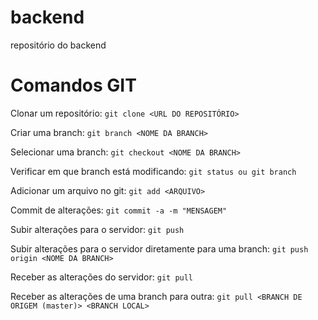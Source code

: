 # backend

repositório do backend


# Comandos GIT

Clonar um repositório:
`git clone <URL DO REPOSITÓRIO>`

Criar uma branch:
`git branch <NOME DA BRANCH>`

Selecionar uma branch:
`git checkout <NOME DA BRANCH>`

Verificar em que branch está modificando:
`git status ou git branch`

Adicionar um arquivo no git:
`git add <ARQUIVO>`

Commit de alterações:
`git commit -a -m "MENSAGEM"`

Subir alterações para o servidor:
`git push`

Subir alterações para o servidor diretamente para uma branch:
`git push origin <NOME DA BRANCH>`

Receber as alterações do servidor:
`git pull`

Receber as alterações de uma branch para outra:
`git pull <BRANCH DE ORIGEM (master)> <BRANCH LOCAL>`
